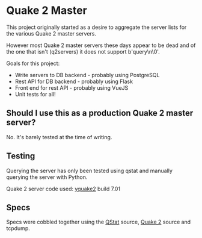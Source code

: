 # Quake 2 Master

This project originally started as a desire to aggregate the server lists for the various Quake 2 master servers.

However most Quake 2 master servers these days appear to be dead and of the one that isn't (q2servers) it does not support b'query\n\0'.

Goals for this project:
* Write servers to DB backend - probably using PostgreSQL
* Rest API for DB backend - probably using Flask
* Front end for rest API - probably using VueJS
* Unit tests for all!

## Should I use this as a production Quake 2 master server?
No. It's barely tested at the time of writing.

## Testing
Querying the server has only been tested using qstat and manually querying the server with Python.

Quake 2 server code used: [yquake2](https://github.com/yquake2/yquake2) build 7.01 

## Specs
Specs were cobbled together using the [QStat](https://github.com/multiplay/qstat) source, [Quake 2](https://github.com/id-Software/Quake-2) source and tcpdump.
